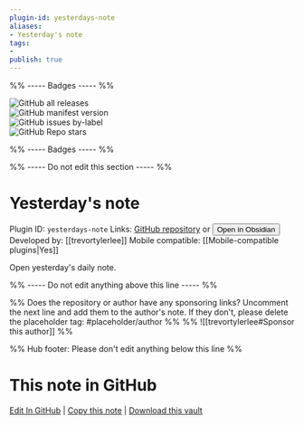 ```yaml
---
plugin-id: yesterdays-note
aliases:
- Yesterday's note
tags: 
- 
publish: true
---
```


%% ----- Badges ----- %%

![GitHub all releases](https://img.shields.io/github/downloads/trevortylerlee/yesterdays-note/total?color=573E7A&logo=github&style=for-the-badge)   
![GitHub manifest version](https://img.shields.io/github/manifest-json/v/trevortylerlee/yesterdays-note?color=573E7A&logo=github&style=for-the-badge)   
![GitHub issues by-label](https://img.shields.io/github/issues/trevortylerlee/yesterdays-note/help%20wanted?color=573E7A&logo=github&style=for-the-badge)   
![GitHub Repo stars](https://img.shields.io/github/stars/trevortylerlee/yesterdays-note?color=573E7A&logo=github&style=for-the-badge)

%% ----- Badges ----- %%

%% ----- Do not edit this section ----- %%

# Yesterday's note

Plugin ID: `yesterdays-note`
Links: [GitHub repository](https://github.com/trevortylerlee/yesterdays-note) or [<button id=HH>Open in Obsidian</button>](obsidian://show-plugin?id=yesterdays-note)
Developed by: [[trevortylerlee]]
Mobile compatible: [[Mobile-compatible plugins|Yes]]

Open yesterday's daily note.

%% ----- Do not edit anything above this line ----- %% 

%% Does the repository or author have any sponsoring links? Uncomment the next line and add them to the author's note. If they don't, please delete the placeholder tag: #placeholder/author %%
%% ![[trevortylerlee#Sponsor this author]] %%

%% Hub footer: Please don't edit anything below this line %%

# This note in GitHub

<span class="git-footer">[Edit In GitHub](https://github.dev/obsidian-community/obsidian-hub/blob/main/02%20-%20Community%20Expansions/02.05%20All%20Community%20Expansions/Plugins/yesterdays-note.md "git-hub-edit-note") | [Copy this note](https://raw.githubusercontent.com/obsidian-community/obsidian-hub/main/02%20-%20Community%20Expansions/02.05%20All%20Community%20Expansions/Plugins/yesterdays-note.md "git-hub-copy-note") | [Download this vault](https://github.com/obsidian-community/obsidian-hub/archive/refs/heads/main.zip "git-hub-download-vault") </span>
